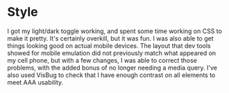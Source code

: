 # Style

I got my light/dark toggle working, and spent some time working on CSS to make it pretty. It's certainly overkill, but it was fun.
I was also able to get things looking good on actual mobile devices. The layout that dev tools showed for mobile emulation did not previously match what appeared on my cell phone, but with a few changes, I was able to correct those problems, with the added bonus of no longer needing a media query. I've also used VisBug to check that I have enough contrast on all elements to meet AAA usability.

